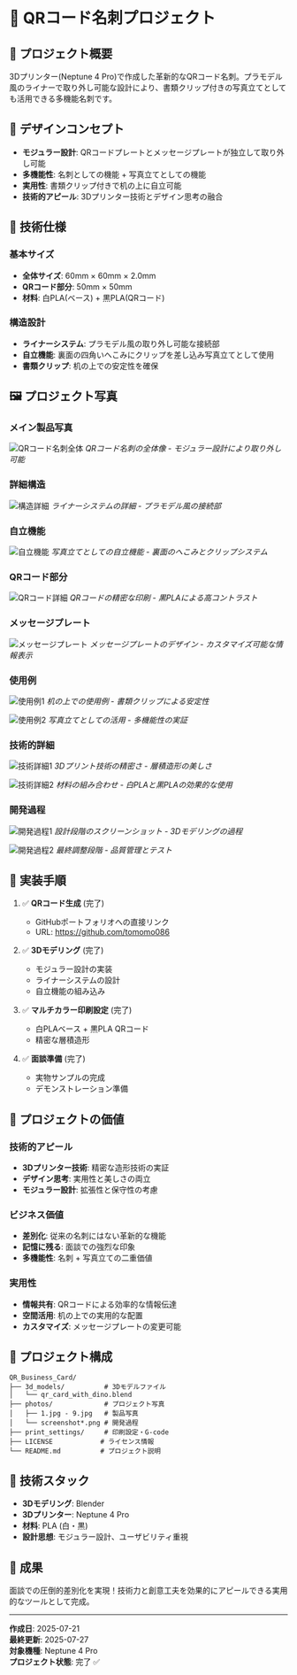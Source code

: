 # 🎯 QRコード名刺プロジェクト

## 📱 プロジェクト概要
3Dプリンター(Neptune 4 Pro)で作成した革新的なQRコード名刺。プラモデル風のライナーで取り外し可能な設計により、書類クリップ付きの写真立てとしても活用できる多機能名刺です。

## 🎨 デザインコンセプト
- **モジュラー設計**: QRコードプレートとメッセージプレートが独立して取り外し可能
- **多機能性**: 名刺としての機能 + 写真立てとしての機能
- **実用性**: 書類クリップ付きで机の上に自立可能
- **技術的アピール**: 3Dプリンター技術とデザイン思考の融合

## 📐 技術仕様
### 基本サイズ
- **全体サイズ**: 60mm × 60mm × 2.0mm
- **QRコード部分**: 50mm × 50mm
- **材料**: 白PLA(ベース) + 黒PLA(QRコード)

### 構造設計
- **ライナーシステム**: プラモデル風の取り外し可能な接続部
- **自立機能**: 裏面の四角いへこみにクリップを差し込み写真立てとして使用
- **書類クリップ**: 机の上での安定性を確保

## 🖼️ プロジェクト写真

### メイン製品写真
![QRコード名刺全体](photos/1.jpg)
*QRコード名刺の全体像 - モジュラー設計により取り外し可能*

### 詳細構造
![構造詳細](photos/2.jpg)
*ライナーシステムの詳細 - プラモデル風の接続部*

### 自立機能
![自立機能](photos/3.jpg)
*写真立てとしての自立機能 - 裏面のへこみとクリップシステム*

### QRコード部分
![QRコード詳細](photos/4.jpg)
*QRコードの精密な印刷 - 黒PLAによる高コントラスト*

### メッセージプレート
![メッセージプレート](photos/5.jpg)
*メッセージプレートのデザイン - カスタマイズ可能な情報表示*

### 使用例
![使用例1](photos/6.jpg)
*机の上での使用例 - 書類クリップによる安定性*

![使用例2](photos/7.jpg)
*写真立てとしての活用 - 多機能性の実証*

### 技術的詳細
![技術詳細1](photos/8.jpg)
*3Dプリント技術の精密さ - 層積造形の美しさ*

![技術詳細2](photos/9.jpg)
*材料の組み合わせ - 白PLAと黒PLAの効果的な使用*

### 開発過程
![開発過程1](photos/screenshot1.png)
*設計段階のスクリーンショット - 3Dモデリングの過程*

![開発過程2](photos/screenshot2.png)
*最終調整段階 - 品質管理とテスト*

## 🚀 実装手順
1. ✅ **QRコード生成** (完了)
   - GitHubポートフォリオへの直接リンク
   - URL: https://github.com/tomomo086

2. ✅ **3Dモデリング** (完了)
   - モジュラー設計の実装
   - ライナーシステムの設計
   - 自立機能の組み込み

3. ✅ **マルチカラー印刷設定** (完了)
   - 白PLAベース + 黒PLA QRコード
   - 精密な層積造形

4. ✅ **面談準備** (完了)
   - 実物サンプルの完成
   - デモンストレーション準備

## 🎯 プロジェクトの価値
### 技術的アピール
- **3Dプリンター技術**: 精密な造形技術の実証
- **デザイン思考**: 実用性と美しさの両立
- **モジュラー設計**: 拡張性と保守性の考慮

### ビジネス価値
- **差別化**: 従来の名刺にはない革新的な機能
- **記憶に残る**: 面談での強烈な印象
- **多機能性**: 名刺 + 写真立ての二重価値

### 実用性
- **情報共有**: QRコードによる効率的な情報伝達
- **空間活用**: 机の上での実用的な配置
- **カスタマイズ**: メッセージプレートの変更可能

## 📂 プロジェクト構成
```
QR_Business_Card/
├── 3d_models/          # 3Dモデルファイル
│   └── qr_card_with_dino.blend
├── photos/             # プロジェクト写真
│   ├── 1.jpg - 9.jpg   # 製品写真
│   └── screenshot*.png # 開発過程
├── print_settings/     # 印刷設定・G-code
├── LICENSE            # ライセンス情報
└── README.md          # プロジェクト説明
```

## 🔧 技術スタック
- **3Dモデリング**: Blender
- **3Dプリンター**: Neptune 4 Pro
- **材料**: PLA (白・黒)
- **設計思想**: モジュラー設計、ユーザビリティ重視

## 🎉 成果
面談での圧倒的差別化を実現！技術力と創意工夫を効果的にアピールできる実用的なツールとして完成。

---
**作成日**: 2025-07-21  
**最終更新**: 2025-07-27  
**対象機種**: Neptune 4 Pro  
**プロジェクト状態**: 完了 ✅

